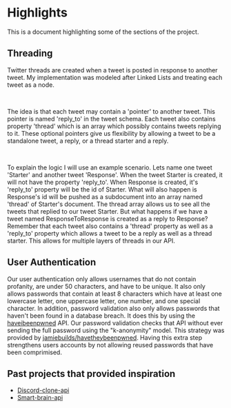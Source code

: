 # Highlights  

This is a document highlighting some of the sections of the project.

## Threading

Twitter threads are created when a tweet is posted in response to another tweet. My implementation was modeled after Linked Lists and treating each tweet as a node. 

<br />

The idea is that each tweet may contain a 'pointer' to another tweet. This pointer is named 'reply_to' in the tweet schema. Each tweet also contains property 'thread' which is an array which possibly contains tweets replying to it. These optional pointers give us flexibility by allowing a tweet to be a standalone tweet, a reply, or a thread starter and a reply.

<br />

To explain the logic I will use an example scenario. Lets name one tweet 'Starter' and another tweet 'Response'. When the tweet Starter is created, it will not have the property 'reply_to'. When Response is created, it's 'reply_to' property will be the id of Starter. What will also happen is Response's id will be pushed as a subdocument into an array named 'thread' of Starter's document. The thread array allows us to see all the tweets that replied to our tweet Starter. But what happens if we have a tweet named ResponseToResponse is created as a reply to Response? Remember that each tweet also contains a 'thread' property as well as a 'reply_to' property which allows a tweet to be a reply as well as a thread starter. This allows for multiple layers of threads in our API.

## User Authentication

Our user authentication only allows usernames that do not contain profanity, are under 50 characters, and have to be unique. It also only allows passwords that contain at least 8 characters which have at least one lowercase letter, one uppercase letter, one number, and one special character. In addition, password validation also only allows passwords that haven't been found in a database breach. It does this by using the [haveibeenpwned](https://haveibeenpwned.com/) API. Our password validation checks that API without ever sending the full password using the "k-anonymity" model. This strategy was provided by [jamiebuilds/havetheybeenpwned](https://github.com/jamiebuilds/havetheybeenpwned). Having this extra step strengthens users accounts by not allowing reused passwords that have been comprimised.

## Past projects that provided inspiration

  * [Discord-clone-api](https://github.com/khoaHyh/discord-clone-api)
  * [Smart-brain-api](https://github.com/khoaHyh/smart-brain-api)
